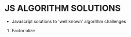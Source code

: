 # JS ALGORITHM SOLUTIONS
- Javascript solutions to 'well known' algorithm challenges

1) Factorialize
